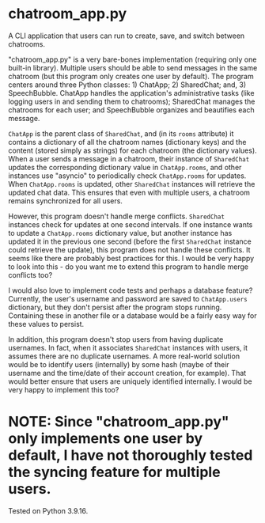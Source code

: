 # chatroom_app.py
A CLI application that users can run to create, save, and switch between chatrooms.

"chatroom_app.py" is a very bare-bones implementation (requiring only one built-in library). Multiple users should be able to send messages in the same chatroom (but this program only creates one user by default). The program centers around three Python classes: 1) ChatApp; 2) SharedChat; and, 3) SpeechBubble. ChatApp handles the application's administrative tasks (like logging users in and sending them to chatrooms); SharedChat manages the chatrooms for each user; and SpeechBubble organizes and beautifies each message.

```ChatApp``` is the parent class of ```SharedChat```, and (in its ```rooms``` attribute) it contains a dictionary of all the chatroom names (dictionary keys) and the content (stored simply as strings) for each chatroom (the dictionary values). When a user sends a message in a chatroom, their instance of ```SharedChat``` updates the corresponding dictionary value in ```ChatApp.rooms```, and other instances use "asyncio" to periodically check ```ChatApp.rooms``` for updates. When ```ChatApp.rooms``` is updated, other ```SharedChat``` instances will retrieve the updated chat data. This ensures that even with multiple users, a chatroom remains synchronized for all users.

However, this program doesn't handle merge conflicts. ```SharedChat``` instances check for updates at one second intervals. If one instance wants to update a ```ChatApp.rooms``` dictionary value, but another instance has updated it in the previous one second (before the first ```SharedChat``` instance could retrieve the update), this program does not handle these conflicts. It seems like there are probably best practices for this. I would be very happy to look into this - do you want me to extend this program to handle merge conflicts too?

I would also love to implement code tests and perhaps a database feature? Currently, the user's username and password are saved to ```ChatApp.users``` dictionary, but they don't persist after the program stops running. Containing these in another file or a database would be a fairly easy way for these values to persist.

In addition, this program doesn't stop users from having duplicate usernames. In fact, when it associates ```SharedChat``` instances with users, it assumes there are no duplicate usernames. A more real-world solution would be to identify users (internally) by some hash (maybe of their username and the time/date of their account creation, for example). That would better ensure that users are uniquely identified internally. I would be very happy to implement this too?

# NOTE: Since "chatroom_app.py" only implements one user by default, I have not thoroughly tested the syncing feature for multiple users.

Tested on Python 3.9.16.

